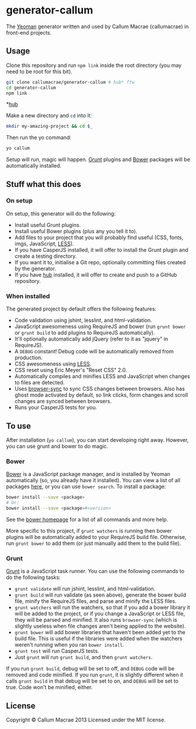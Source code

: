 # generator-callum

The [Yeoman](http://yeoman.io/) generator written and used by Callum Macrae (callumacrae) in front-end projects.

## Usage

Clone this repository and run `npm link` inside the root directory (you may need to be root for this bit).

```bash
git clone callumacrae/generator-callum # hub* ftw
cd generator-callum
npm link
```

*[hub](https://github.com/github/hub)

Make a new directory and `cd` into it:

```bash
mkdir my-amazing-project && cd $_
```

Then run the yo command:

```bash
yo callum
```

Setup will run, magic will happen. [Grunt](gruntjs.com) plugins and [Bower](http://bower.io) packages will be automatically installed.

## Stuff what this does

### On setup

On setup, this generator will do the following:

- Install useful Grunt plugins.
- Install useful Bower plugins (plus any you tell it to).
- Add files to your project that you will probably find useful (CSS, fonts, imgs, JavaScript, [LESS](http://lesscss.org/)).
- If you have CasperJS installed, it will offer to install the Grunt plugin and create a testing directory.
- If you want it to, initialise a Git repo, optionally committing files created by the generator.
- If you have [hub](https://github.com/github/hub) installed, it will offer to create and push to a GitHub repository.

### When installed

The generated project by default offers the following features:

- Code validation using jshint, lesslint, and html-validation.
- JavaScript awesomeness using RequireJS and bower (run `grunt bower` or `grunt build` to add plugins to RequireJS automatically).
- It'll optionally automatically add jQuery (refer to it as "jquery" in RequireJS).
- A `DEBUG` constant! Debug code will be automatically removed from production.
- CSS awesomeness using [LESS](http://lesscss.org/).
- CSS reset using Eric Meyer's "Reset CSS" 2.0.
- Automatically compiles and minifies LESS and JavaScript when changes to files are detected.
- Uses [browser-sync](http://css-tricks.com/cross-browser-css-injection/) to sync CSS changes between browsers. Also has ghost mode activated by default, so link clicks, form changes and scroll changes are synced between browsers.
- Runs your CasperJS tests for you.


## To use

After installation (`yo callum`), you can start developing right away. However, you can use grunt and bower to do magic.

### Bower

[Bower](http://bower.io/) is a JavaScript package manager, and is installed by Yeoman automatically (so, you already have it installed). You can view a list of all packages [here](http://sindresorhus.com/bower-components/), or you can use `bower search`. To install a package:

```bash
bower install --save <package>
# Or:
bower install --save <package>#<version>
```

See the [bower homepage](http://bower.io/) for a list of all commands and more help.

More specific to this project, if `grunt watchers` is running then bower plugins will be automatically added to your RequireJS build file. Otherwise, run `grunt bower` to add them (or just manually add them to the build file).

### Grunt

[Grunt](http://gruntjs.com/) is a JavaScript task runner. You can use the following commands to do the following tasks:

- `grunt validate` will run jshint, lesslint, and html-validation.
- `grunt build` will run validate (as seen above), generate the bower build file, minify the RequireJS files, and parse and minify the LESS files.
- `grunt watchers` will run the watchers, so that if you add a bower library it will be added to the project, or if you change a JavaScript or LESS file, they will be parsed and minified. It also runs `browser-sync` (which is slightly useless when file changes aren't being applied to the website).
- `grunt bower` will add bower libraries that haven't been added yet to the build file. This is useful if the libraries were added when the watchers weren't running when you ran `bower install`.
- `grunt test` will run CasperJS tests.
- Just `grunt` will run `grunt build`, and then `grunt watchers`.

If you run `grunt build`, debug will be set to off, and `DEBUG` code will be removed and code minified. If you run `grunt`, it is slightly different when it calls `grunt build` in that debug will be set to on, and `DEBUG` will be set to true. Code won't be minified, either.



## License

Copyright &copy; Callum Macrae 2013
Licensed under the MIT license.